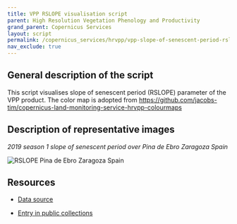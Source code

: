 ```yaml
---
title: VPP RSLOPE visualisation script
parent: High Resolution Vegetation Phenology and Productivity
grand_parent: Copernicus Services
layout: script
permalink: /copernicus_services/hrvpp/vpp-slope-of-senescent-period-rslope/
nav_exclude: true
---
```



## General description of the script  
This script visualises slope of senescent period (RSLOPE) parameter of the VPP product. The color map is adopted from https://github.com/jacobs-tim/copernicus-land-monitoring-service-hrvpp-colourmaps 

  
## Description of representative images
*2019 season 1 slope of senescent period over Pina de Ebro Zaragoza Spain* 

![RSLOPE Pina de Ebro Zaragoza Spain](fig/pina-de-ebro-spain.PNG)


## Resources

- [Data source](https://land.copernicus.eu/pan-european/biophysical-parameters/high-resolution-vegetation-phenology-and-productivity)

- [Entry in public collections](https://github.com/sentinel-hub/public-collections/tree/main/collections/vegetation-phenology-and-productivity-parameters-season-1)
